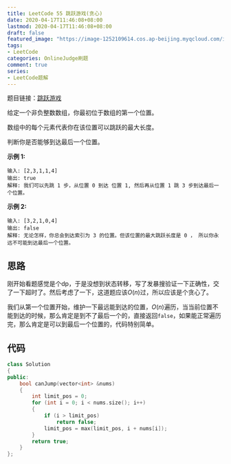 ```yaml
---
title: LeetCode 55 跳跃游戏(贪心)
date: 2020-04-17T11:46:08+08:00
lastmod: 2020-04-17T11:46:08+08:00
draft: false
featured_image: "https://image-1252109614.cos.ap-beijing.myqcloud.com/img/20210508221015.png"
tags:
- LeetCode
categories: OnlineJudge刷题
comment: true
series:
- LeetCode题解
---
```


题目链接：[跳跃游戏](https://leetcode-cn.com/problems/jump-game/)

给定一个非负整数数组，你最初位于数组的第一个位置。

数组中的每个元素代表你在该位置可以跳跃的最大长度。

判断你是否能够到达最后一个位置。

**示例 1:**

```
输入: [2,3,1,1,4]
输出: true
解释: 我们可以先跳 1 步，从位置 0 到达 位置 1, 然后再从位置 1 跳 3 步到达最后一个位置。
```

**示例 2:**

```
输入: [3,2,1,0,4]
输出: false
解释: 无论怎样，你总会到达索引为 3 的位置。但该位置的最大跳跃长度是 0 ， 所以你永远不可能到达最后一个位置。
```

## 思路

刚开始看题感觉是个dp，于是没想到状态转移，写了发暴搜验证一下正确性，交了一下超时了。然后考虑了一下，这道题应该$O(n)$过，所以应该是个贪心了。

我们从第一个位置开始，维护一下最远能到达的位置，$O(n)$遍历，当当前位置不能到达的时候，那么肯定是到不了最后一个的，直接返回`false`，如果能正常遍历完，那么肯定是可以到最后一个位置的，代码特别简单。

## 代码

```cpp
class Solution
{
public:
    bool canJump(vector<int> &nums)
    {
        int limit_pos = 0;
        for (int i = 0; i < nums.size(); i++)
        {
            if (i > limit_pos)
                return false;
            limit_pos = max(limit_pos, i + nums[i]);
        }
        return true;
    }
};
```
